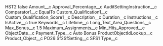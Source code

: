 <?xml version="1.0" encoding="UTF-8"?>
<CustomMetadata xmlns="http://soap.sforce.com/2006/04/metadata" xmlns:xsi="http://www.w3.org/2001/XMLSchema-instance" xmlns:xsd="http://www.w3.org/2001/XMLSchema">
    <label>HST2</label>
    <protected>false</protected>
    <values>
        <field>Amount__c</field>
        <value xsi:nil="true"/>
    </values>
    <values>
        <field>Approval_Percentage__c</field>
        <value xsi:nil="true"/>
    </values>
    <values>
        <field>AuditSettingInstruction__c</field>
        <value xsi:nil="true"/>
    </values>
    <values>
        <field>Comparator1__c</field>
        <value xsi:type="xsd:string">EqualTo</value>
    </values>
    <values>
        <field>Custom_Qualification1__c</field>
        <value xsi:nil="true"/>
    </values>
    <values>
        <field>Custom_Qualification_Score1__c</field>
        <value xsi:nil="true"/>
    </values>
    <values>
        <field>Description__c</field>
        <value xsi:nil="true"/>
    </values>
    <values>
        <field>Duration__c</field>
        <value xsi:nil="true"/>
    </values>
    <values>
        <field>Instructions__c</field>
        <value xsi:nil="true"/>
    </values>
    <values>
        <field>IsActive__c</field>
        <value xsi:type="xsd:boolean">true</value>
    </values>
    <values>
        <field>Keywords__c</field>
        <value xsi:nil="true"/>
    </values>
    <values>
        <field>Lifetime__c</field>
        <value xsi:nil="true"/>
    </values>
    <values>
        <field>Long_Text_Area_Questions__c</field>
        <value xsi:nil="true"/>
    </values>
    <values>
        <field>Max_Bonus__c</field>
        <value xsi:type="xsd:double">1.5</value>
    </values>
    <values>
        <field>Maximum_Assignments__c</field>
        <value xsi:nil="true"/>
    </values>
    <values>
        <field>Min_Hits_Approved__c</field>
        <value xsi:nil="true"/>
    </values>
    <values>
        <field>ObjectDate__c</field>
        <value xsi:nil="true"/>
    </values>
    <values>
        <field>Payment_Type__c</field>
        <value xsi:type="xsd:string">Auto Bonus</value>
    </values>
    <values>
        <field>ProductObjectIdLookup__c</field>
        <value xsi:nil="true"/>
    </values>
    <values>
        <field>Product_Object__c</field>
        <value xsi:type="xsd:string">PO26</value>
    </values>
    <values>
        <field>Sf2SfSetting__c</field>
        <value xsi:type="xsd:string">SFS1</value>
    </values>
    <values>
        <field>Type__c</field>
        <value xsi:nil="true"/>
    </values>
</CustomMetadata>
